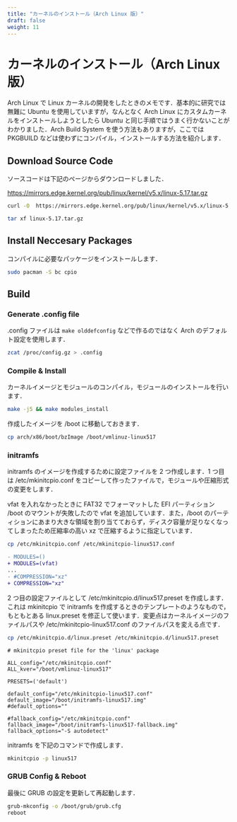 ```yaml
---
title: "カーネルのインストール（Arch Linux 版）"
draft: false
weight: 11
---
```


# カーネルのインストール（Arch Linux 版）

Arch Linux で Linux カーネルの開発をしたときのメモです．基本的に研究では無難に Ubuntu を使用していますが，なんとなく Arch Linux にカスタムカーネルをインストールしようとしたら Ubuntu と同じ手順ではうまく行かないことがわかりました．Arch Build System を使う方法もありますが，ここでは PKGBUILD などは使わずにコンパイル，インストールする方法を紹介します．

## Download Source Code

ソースコードは下記のページからダウンロードしました．

<https://mirrors.edge.kernel.org/pub/linux/kernel/v5.x/linux-5.17.tar.gz>

```sh
curl -O  https://mirrors.edge.kernel.org/pub/linux/kernel/v5.x/linux-5.17.tar.gz
```

```sh
tar xf linux-5.17.tar.gz
```

## Install Neccesary Packages

コンパイルに必要なパッケージをインストールします．

```sh
sudo pacman -S bc cpio
```

## Build

### Generate .config file

.config ファイルは `make olddefconfig` などで作るのではなく Arch のデフォルト設定を使用します．

```sh
zcat /proc/config.gz > .config
```

### Compile & Install

カーネルイメージとモジュールのコンパイル，モジュールのインストールを行います．

```sh
make -j5 && make modules_install
```

作成したイメージを /boot に移動しておきます．

```sh
cp arch/x86/boot/bzImage /boot/vmlinuz-linux517
```

### initramfs

initramfs のイメージを作成するために設定ファイルを 2 つ作成します．1 つ目は /etc/mkinitcpio.conf をコピーして作ったファイルで，モジュールや圧縮形式の変更をします．

vfat を入れなかったときに FAT32 でフォーマットした EFI パーティション /boot のマウントが失敗したので vfat を追加しています．また，/boot のパーティションにあまり大きな領域を割り当てておらず，ディスク容量が足りなくなってしまったため圧縮率の高い xz で圧縮するように指定しています．

```sh
cp /etc/mkinitcpio.conf /etc/mkinitcpio-linux517.conf
```

```diff
- MODULES=()
+ MODULES=(vfat)
...
- #COMPRESSION="xz"
+ COMPRESSION="xz"
```

2 つ目の設定ファイルとして /etc/mkinitcpio.d/linux517.preset を作成します．これは mkinitcpio で initramfs を作成するときのテンプレートのようなもので，もともとある linux.preset を修正して使います．変更点はカーネルイメージのファイルパスや /etc/mkinitcpio-linux517.conf のファイルパスを変える点です．

```sh
cp /etc/mkinitcpio.d/linux.preset /etc/mkinitcpio.d/linux517.preset
```

```text
# mkinitcpio preset file for the 'linux' package

ALL_config="/etc/mkinitcpio.conf"
ALL_kver="/boot/vmlinuz-linux517"

PRESETS=('default')

default_config="/etc/mkinitcpio-linux517.conf"
default_image="/boot/initramfs-linux517.img"
#default_options=""

#fallback_config="/etc/mkinitcpio.conf"
fallback_image="/boot/initramfs-linux517-fallback.img"
fallback_options="-S autodetect"
```

initramfs を下記のコマンドで作成します．

```sh
mkinitcpio -p linux517
```

### GRUB Config & Reboot

最後に GRUB の設定を更新して再起動します．

```sh
grub-mkconfig -o /boot/grub/grub.cfg
reboot
```

